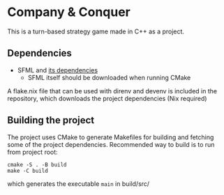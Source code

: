 # Company & Conquer


This is a turn-based strategy game made in C++ as a project. 


## Dependencies
* SFML and [its dependencies](https://www.sfml-dev.org/faq/general/#platforms)
    * SFML itself should be downloaded when running CMake

A flake.nix file that can be used with direnv and devenv is included in the repository, which downloads
the project dependencies (Nix required)

## Building the project
The project uses CMake to generate Makefiles for building and fetching some of
the project dependencies. Recommended way to build is to run from project root:
```
cmake -S . -B build
make -C build
```

which generates the executable `main` in build/src/
